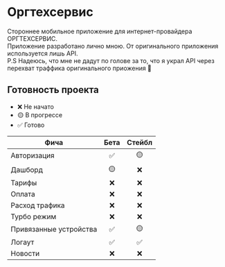 # Оргтехсервис
Стороннее мобильное приложение для интернет-провайдера ОРГТЕХСЕРВИС.\
Приложение разработано лично мною. От оригинального приложения используется лишь API.\
P.S Надеюсь, что мне не дадут по голове за то, что я украл API через перехват траффика оригинального приожения 🥴
## Готовность проекта
-   ❌ Не начато
-   🟡 В прогрессе
-   ✅ Готово


 Фича                         | Бета       | Стейбл      |  
----------------------------- | :----:     | :----:      |
Авторизация                   |  ✅        |  🟡        |      
Дашборд                       |  🟡        |  ❌        |
Тарифы                        |  ❌        |  ❌        |
Оплата                        |  ❌        |  ❌        |
Расход трафика                |  ❌        |  ❌        |
Турбо режим                   |  ❌        |  ❌        |
Привязанные устройства        |  ✅        |  🟡        |
Логаут                        |  ✅        |  ✅        |
Новости                       |  ❌        |  ❌        |
